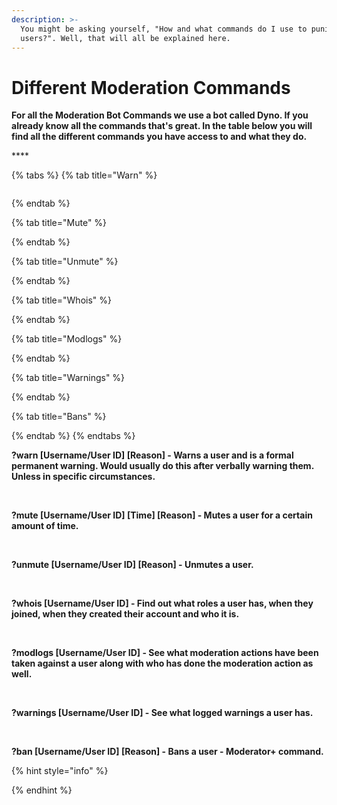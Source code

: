 ```yaml
---
description: >-
  You might be asking yourself, "How and what commands do I use to punish
  users?". Well, that will all be explained here.
---
```


# Different Moderation Commands

**For all the Moderation Bot Commands we use a bot called Dyno. If you already know all the commands that's great. In the table below you will find all the different commands you have access to and what they do.**

\*\*\*\*

{% tabs %}
{% tab title="Warn" %}
```text

```
{% endtab %}

{% tab title="Mute" %}

{% endtab %}

{% tab title="Unmute" %}

{% endtab %}

{% tab title="Whois" %}

{% endtab %}

{% tab title="Modlogs" %}

{% endtab %}

{% tab title="Warnings" %}

{% endtab %}

{% tab title="Bans" %}

{% endtab %}
{% endtabs %}

**?warn \[Username/User ID\] \[Reason\] - Warns a user and is a formal permanent warning. Would usually do this after verbally warning them. Unless in specific circumstances.**

**‌**

**?mute \[Username/User ID\] \[Time\] \[Reason\] - Mutes a user for a certain amount of time.**

**‌**

**?unmute \[Username/User ID\] \[Reason\] - Unmutes a user.**

**‌**

**?whois \[Username/User ID\] - Find out what roles a user has, when they joined, when they created their account and who it is.**

**‌**

**?modlogs \[Username/User ID\] - See what moderation actions have been taken against a user along with who has done the moderation action as well.**

**‌**

**?warnings \[Username/User ID\] - See what logged warnings a user has.**

**‌**

**?ban \[Username/User ID\] \[Reason\] - Bans a user - Moderator+ command.**  


{% hint style="info" %}

{% endhint %}

